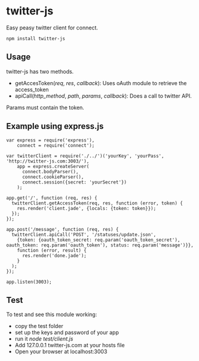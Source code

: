 # twitter-js

Easy peasy twitter client for connect.

    npm install twitter-js

## Usage

twitter-js has two methods.

* getAccesToken(_req_, _res_, _callback_): Uses oAuth module to retrieve the access_token
* apiCall(_http_method_, _path_, _params_, _callback_): Does a call to twitter API.

Params must contain the token.

## Example using express.js

    var express = require('express'),
        connect = require('connect');

    var twitterClient = require('./../')('yourKey', 'yourPass', 'http://twitter-js.com:3003/'),
        app = express.createServer(
          connect.bodyParser(),
          connect.cookieParser(),
          connect.session({secret: 'yourSecret'})
        );

    app.get('/', function (req, res) {
      twitterClient.getAccessToken(req, res, function (error, token) {
        res.render('client.jade', {locals: {token: token}});
      });
    });

    app.post('/message', function (req, res) {
      twitterClient.apiCall('POST', '/statuses/update.json',
        {token: {oauth_token_secret: req.param('oauth_token_secret'), oauth_token: req.param('oauth_token'), status: req.param('message')}},
        function (error, result) {
          res.render('done.jade');
        }
      );
    });

    app.listen(3003);


## Test

To test and see this module working:

  * copy the test folder
  * set up the keys and password of your app
  * run it _node test/client.js_
  * Add 127.0.0.1 twitter-js.com at your hosts file
  * Open your browser at localhost:3003
